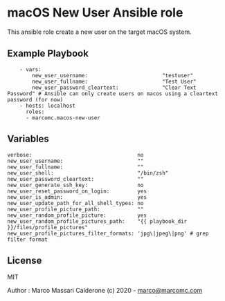 # macOS New User Ansible role

This ansible role create a new user on the target macOS system.

## Example Playbook

```
    - vars:
        new_user_username:                        "testuser"
        new_user_fullname:                        "Test User"
        new_user_password_cleartext:              "Clear Text Password" # Ansible can only create users on macos using a cleartext password (for now)
    - hosts: localhost
      roles:
      - marcomc.macos-new-user
```

## Variables

```
verbose:                                  no
new_user_username:                        ""
new_user_fullname:                        ""
new_user_shell:                           "/bin/zsh"
new_user_password_cleartext:              ""
new_user_generate_ssh_key:                no
new_user_reset_password_on_login:         yes
new_user_is_admin:                        yes
new_user_update_path_for_all_shell_types: no
new_user_profile_picture_path:            ""
new_user_random_profile_picture:          yes
new_user_random_profile_pictures_path:    "{{ playbook_dir }}/files/profile_pictures"
new_user_profile_pictures_filter_formats: 'jpg\|jpeg\|png' # grep filter format

```

License
-------

MIT

Author : Marco Massari Calderone (c) 2020 - marco@marcomc.com

